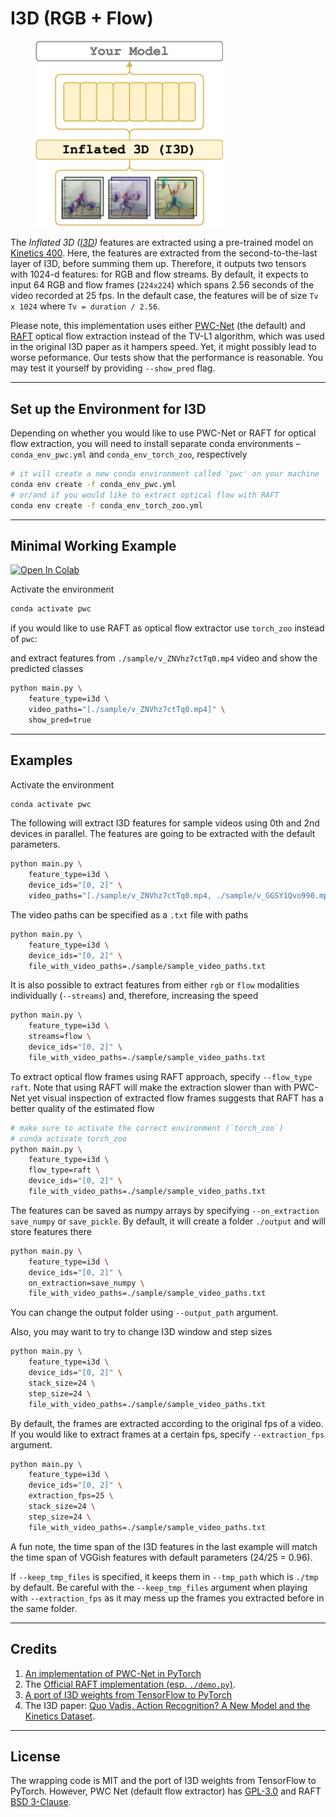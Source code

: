 # I3D (RGB + Flow)
<figure>
  <img src="../../_assets/i3d.png" width="300" />
</figure>

The _Inflated 3D ([I3D](https://arxiv.org/abs/1705.07750))_ features are extracted using a pre-trained model on [Kinetics 400](https://deepmind.com/research/open-source/kinetics). Here, the features are extracted from the second-to-the-last layer of I3D, before summing them up. Therefore, it outputs two tensors with 1024-d features: for RGB and flow streams. By default, it expects to input 64 RGB and flow frames (`224x224`) which spans 2.56 seconds of the video recorded at 25 fps. In the default case, the features will be of size `Tv x 1024` where `Tv = duration / 2.56`.

Please note, this implementation uses either [PWC-Net](https://arxiv.org/abs/1709.02371) (the default) and [RAFT](https://arxiv.org/abs/2003.12039) optical flow extraction instead of the TV-L1 algorithm, which was used in the original I3D paper as it hampers speed. Yet, it might possibly lead to worse peformance. Our tests show that the performance is reasonable. You may test it yourself by providing `--show_pred` flag.

---

## Set up the Environment for I3D
Depending on whether you would like to use PWC-Net or RAFT for optical flow extraction, you will need to install separate conda environments – `conda_env_pwc.yml` and `conda_env_torch_zoo`, respectively

```bash
# it will create a new conda environment called 'pwc' on your machine
conda env create -f conda_env_pwc.yml
# or/and if you would like to extract optical flow with RAFT
conda env create -f conda_env_torch_zoo.yml
```

---

## Minimal Working Example

[![Open In Colab](https://colab.research.google.com/assets/colab-badge.svg)](https://colab.research.google.com/drive/1LKoytZmNxtC-EuCp7pHDM6sFvK1XdwlW?usp=sharing)

Activate the environment
```bash
conda activate pwc
```
if you would like to use RAFT as optical flow extractor use `torch_zoo` instead of `pwc`:

and extract features from `./sample/v_ZNVhz7ctTq0.mp4` video and show the predicted classes
```bash
python main.py \
    feature_type=i3d \
    video_paths="[./sample/v_ZNVhz7ctTq0.mp4]" \
    show_pred=true
```

---

## Examples
Activate the environment
```bash
conda activate pwc
```

The following will extract I3D features for sample videos using 0th and 2nd devices in parallel. The features are going to be extracted with the default parameters.
```bash
python main.py \
    feature_type=i3d \
    device_ids="[0, 2]" \
    video_paths="[./sample/v_ZNVhz7ctTq0.mp4, ./sample/v_GGSY1Qvo990.mp4]"
```

The video paths can be specified as a `.txt` file with paths
```bash
python main.py \
    feature_type=i3d \
    device_ids="[0, 2]" \
    file_with_video_paths=./sample/sample_video_paths.txt
```
It is also possible to extract features from either `rgb` or `flow` modalities individually (`--streams`) and, therefore, increasing the speed
```bash
python main.py \
    feature_type=i3d \
    streams=flow \
    device_ids="[0, 2]" \
    file_with_video_paths=./sample/sample_video_paths.txt
```

To extract optical flow frames using RAFT approach, specify `--flow_type raft`. Note that using RAFT will make the extraction slower than with PWC-Net yet visual inspection of extracted flow frames suggests that RAFT has a better quality of the estimated flow
```bash
# make sure to activate the correct environment (`torch_zoo`)
# conda activate torch_zoo
python main.py \
    feature_type=i3d \
    flow_type=raft \
    device_ids="[0, 2]" \
    file_with_video_paths=./sample/sample_video_paths.txt
```

The features can be saved as numpy arrays by specifying `--on_extraction save_numpy` or `save_pickle`. By default, it will create a folder `./output` and will store features there
```bash
python main.py \
    feature_type=i3d \
    device_ids="[0, 2]" \
    on_extraction=save_numpy \
    file_with_video_paths=./sample/sample_video_paths.txt
```
You can change the output folder using `--output_path` argument.

Also, you may want to try to change I3D window and step sizes
```bash
python main.py \
    feature_type=i3d \
    device_ids="[0, 2]" \
    stack_size=24 \
    step_size=24 \
    file_with_video_paths=./sample/sample_video_paths.txt
```

By default, the frames are extracted according to the original fps of a video. If you would like to extract frames at a certain fps, specify `--extraction_fps` argument.
```bash
python main.py \
    feature_type=i3d \
    device_ids="[0, 2]" \
    extraction_fps=25 \
    stack_size=24 \
    step_size=24 \
    file_with_video_paths=./sample/sample_video_paths.txt
```
A fun note, the time span of the I3D features in the last example will match the time span of VGGish features with default parameters (24/25 = 0.96).

If `--keep_tmp_files` is specified, it keeps them in `--tmp_path` which is `./tmp` by default. Be careful with the `--keep_tmp_files` argument when playing with `--extraction_fps` as it may mess up the frames you extracted before in the same folder.

---

## Credits
1. [An implementation of PWC-Net in PyTorch](https://github.com/sniklaus/pytorch-pwc/tree/f6138900578214ab4e3daef6743b88f7824293be)
2. The [Official RAFT implementation (esp. `./demo.py`)](https://github.com/princeton-vl/RAFT/tree/25eb2ac723c36865c636c9d1f497af8023981868).
3. [A port of I3D weights from TensorFlow to PyTorch](https://github.com/hassony2/kinetics_i3d_pytorch)
4. The I3D paper: [Quo Vadis, Action Recognition? A New Model and the Kinetics Dataset](https://arxiv.org/abs/1705.07750).

---

## License
The wrapping code is MIT and the port of I3D weights from TensorFlow to PyTorch. However, PWC Net (default flow extractor) has [GPL-3.0](https://github.com/sniklaus/pytorch-pwc/blob/f6138900578214ab4e3daef6743b88f7824293be/LICENSE) and RAFT [BSD 3-Clause](https://github.com/princeton-vl/RAFT/blob/25eb2ac723c36865c636c9d1f497af8023981868/LICENSE).
